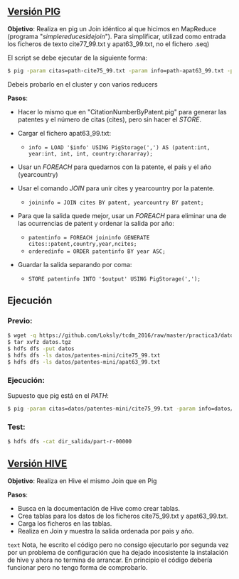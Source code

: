 
## [Versión PIG](./SimpleJoin.pig)

**Objetivo**: Realiza en pig un Join idéntico al que hicimos en MapReduce (programa "_simplereducesidejoin_").
Para simplificar, utilizad como entrada los ficheros de texto cite77_99.txt y apat63_99.txt, no el fichero .seq) 

El script se debe ejecutar de la siguiente forma:

```bash
$ pig -param citas=path-cite75_99.txt -param info=path-apat63_99.txt -param output=dir_salida SimpleJoin.pig
```

Debeis probarlo en el cluster y con varios reducers

**Pasos**:

* Hacer lo mismo que en "CitationNumberByPatent.pig" para generar las patentes y el número de citas (cites), pero sin hacer el _STORE_.
* Cargar el fichero apat63_99.txt:
    * ``` info = LOAD '$info' USING PigStorage(',') AS (patent:int, year:int, int, int, country:chararray); ```
* Usar un _FOREACH_ para quedarnos con la patente, el país y el año (yearcountry)
* Usar el comando _JOIN_ para unir cites y yearcountry por la patente.
    * ``` joininfo = JOIN cites BY patent, yearcountry BY patent; ```

* Para que la salida quede mejor, usar un _FOREACH_ para eliminar una de las ocurrencias de patent y ordenar la salida por año:
    * ``` patentinfo = FOREACH joininfo GENERATE cites::patent,country,year,ncites; ```
    * ``` orderedinfo = ORDER patentinfo BY year ASC; ```
* Guardar la salida separando por coma:
    * ``` STORE patentinfo INTO '$output' USING PigStorage(','); ```



## Ejecución

### Previo:

```bash
$ wget -q https://github.com/Loksly/tcdm_2016/raw/master/practica3/datos.tgz
$ tar xvfz datos.tgz
$ hdfs dfs -put datos
$ hdfs dfs -ls datos/patentes-mini/cite75_99.txt
$ hdfs dfs -ls datos/patentes-mini/apat63_99.txt
```

### Ejecución:

Supuesto que pig está en el _PATH_:

```bash
$ pig -param citas=datos/patentes-mini/cite75_99.txt -param info=datos/patentes-mini/apat63_99.txt -param output=dir_salida SimpleJoin.pig
```

### Test:

```bash
$ hdfs dfs -cat dir_salida/part-r-00000

```


## [Versión HIVE](./SimpleJoin.hive)

**Objetivo**: Realiza en Hive el mismo Join que en Pig

**Pasos**:

* Busca en la documentación de Hive como crear tablas.
* Crea tablas para los datos de los ficheros cite75_99.txt y apat63_99.txt.
* Carga los ficheros en las tablas.
* Realiza en Join y muestra la salida ordenada por pais y año.


```text```
Nota, he escrito el código pero no consigo ejecutarlo por segunda vez por un problema de configuración
que ha dejado incosistente la instalación de hive y ahora no termina de arrancar.
En principio el código debería funcionar pero no tengo forma de comprobarlo.
```
